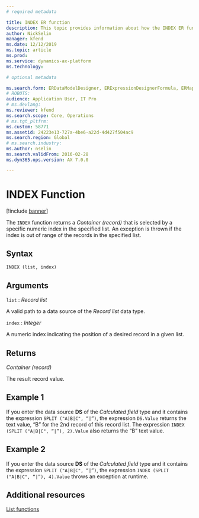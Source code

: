 ```yaml
---
# required metadata

title: INDEX ER function
description: This topic provides information about how the INDEX ER function is used.
author: NickSelin
manager: kfend
ms.date: 12/12/2019
ms.topic: article
ms.prod: 
ms.service: dynamics-ax-platform
ms.technology: 

# optional metadata

ms.search.form: ERDataModelDesigner, ERExpressionDesignerFormula, ERMappedFormatDesigner, ERModelMappingDesigner
# ROBOTS: 
audience: Application User, IT Pro
# ms.devlang: 
ms.reviewer: kfend
ms.search.scope: Core, Operations
# ms.tgt_pltfrm: 
ms.custom: 58771
ms.assetid: 24223e13-727a-4be6-a22d-4d427f504ac9
ms.search.region: Global
# ms.search.industry: 
ms.author: nselin
ms.search.validFrom: 2016-02-28
ms.dyn365.ops.version: AX 7.0.0

---
```


# <a name="INDEX">INDEX Function</a>

[!include [banner](../includes/banner.md)]

The `INDEX` function returns a *Container (record)* that is selected by a specific numeric index in the specified list. An exception is thrown if the index is out of range of the records in the specified list.

## Syntax

```
INDEX (list, index)
```

## Arguments

`list` : *Record list*

A valid path to a data source of the *Record list* data type.

`index` : *Integer*

A numeric index indicating the position of a desired record in a given list.

## Returns

*Container (record)*

The result record value.

## Example 1

If you enter the data source **DS** of the *Calculated field* type and it contains the expression `SPLIT ("A|B|C", “|”)`, the expression `DS.Value` returns the text value, “B” for the 2nd record of this record list. The expression `INDEX (SPLIT ("A|B|C", “|”), 2).Value` also returns the “B” text value.

## Example 2

If you enter the data source **DS** of the *Calculated field* type and it contains the expression `SPLIT ("A|B|C", “|”)`, the expression `INDEX (SPLIT ("A|B|C", “|”), 4).Value` throws an exception at runtime.

## Additional resources

[List functions](er-functions-category-list.md)
